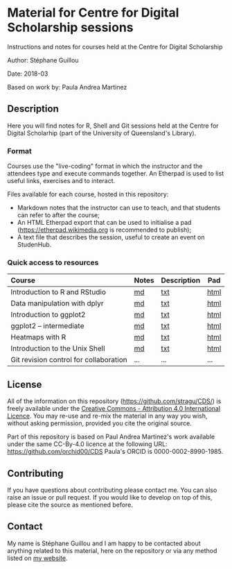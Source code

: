 # Material for Centre for Digital Scholarship sessions

Instructions and notes for courses held at the Centre for Digital Scholarship

Author: Stéphane Guillou

Date: 2018-03

Based on work by: Paula Andrea Martinez

## Description

Here you will find notes for R, Shell and Git sessions held at the Centre for Digital Scholarhip (part of the University of Queensland's Library).

### Format

Courses use the "live-coding" format in which the instructor and the attendees type and execute commands together.
An Etherpad is used to list useful links, exercises and to interact.

Files available for each course, hosted in this repository:

* Markdown notes that the instructor can use to teach, and that students can refer to after the course;
* An HTML Etherpad export that can be used to initialise a pad (https://etherpad.wikimedia.org is recommended to publish);
* A text file that describes the session, useful to create an event on StudenHub.

### Quick access to resources

| Course | Notes | Description | Pad |
|:-|-|-|-|
| Introduction to R and RStudio | [md](https://github.com/stragu/CDS/blob/master/R/RStudio_intro.md) | [txt](https://github.com/stragu/CDS/blob/master/R/RStudio_description.txt) | [html](https://etherpad.wikimedia.org/p/cds-rstudio) |
| Data manipulation with dplyr | [md](https://github.com/stragu/CDS/blob/master/R/dplyr_intro.md) | [txt](https://github.com/stragu/CDS/blob/master/R/dplyr_description.txt) | [html](https://etherpad.wikimedia.org/p/cds-dplyr) |
| Introduction to ggplot2 | [md](https://github.com/stragu/CDS/blob/master/R/ggplot2_intro.md) | [txt](https://github.com/stragu/CDS/blob/master/R/ggplot2_intro_description.txt) | [html](https://etherpad.wikimedia.org/p/cds-ggplot2-intro) |
| ggplot2 – intermediate | [md](https://github.com/stragu/CDS/blob/master/R/ggplot2_intermediate.Rmd) | [txt](https://github.com/stragu/CDS/blob/master/R/heatmaps_intermediate_description.txt) | [html](https://etherpad.wikimedia.org/p/cds-ggplot2-inter) |
| Heatmaps with R | [md](https://github.com/stragu/CDS/blob/master/R/heatmaps_intermediate.md) | [txt](https://github.com/stragu/CDS/blob/master/R/heatmaps_intermediate_description.txt) | [html](https://etherpad.wikimedia.org/p/cds-heatmaps) |
| Introduction to the Unix Shell | [md](https://github.com/stragu/CDS/blob/master/Shell/shell_intro.md) | [txt](https://github.com/stragu/CDS/blob/master/Shell/shell_intro_description.txt) | [html](https://etherpad.wikimedia.org/p/cds-shell) |
| Git revision control for collaboration | ... | ... | ... |

## License

All of the information on this repository (https://github.com/stragu/CDS/) is freely available under the [Creative Commons - Attribution 4.0 International Licence](https://creativecommons.org/licenses/by/4.0/). You may re-use and re-mix the material in any way you wish, without asking permission, provided you cite the original source.

Part of this repository is based on Paul Andrea Martinez's work available under the same CC-By-4.0 licence at the following URL: https://github.com/orchid00/CDS
Paula's ORCID is 0000-0002-8990-1985.

## Contributing

If you have questions about contributing please contact me. You can also raise an issue or pull request. If you would like to develop on top of this, please cite the source as mentioned before.

## Contact
 
My name is Stéphane Guillou and I am happy to be contacted about anything related to this material, here on the repository or via any method listed on [my website](https://stragu.github.io/contact/).